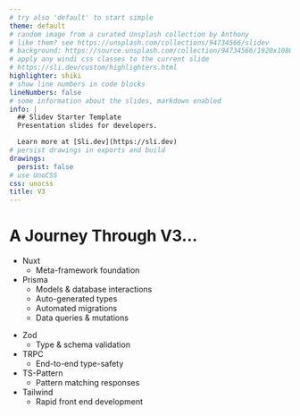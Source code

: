 ```yaml
---
# try also 'default' to start simple
theme: default
# random image from a curated Unsplash collection by Anthony
# like them? see https://unsplash.com/collections/94734566/slidev
# background: https://source.unsplash.com/collection/94734566/1920x1080
# apply any windi css classes to the current slide
# https://sli.dev/custom/highlighters.html
highlighter: shiki
# show line numbers in code blocks
lineNumbers: false
# some information about the slides, markdown enabled
info: |
  ## Slidev Starter Template
  Presentation slides for developers.

  Learn more at [Sli.dev](https://sli.dev)
# persist drawings in exports and build
drawings:
  persist: false
# use UnoCSS
css: unocss
title: V3
---
```

<h1 class="pb-12">A Journey Through V3...</h1>

<div class="grid grid-cols-2">
<ul>
  <li>Nuxt
    <ul>
      <li>Meta-framework foundation</li>
    </ul>
  </li>
  <li>Prisma
    <ul>
      <li>Models & database interactions</li>
      <li>Auto-generated types</li>
      <li>Automated migrations</li>
      <li>Data queries & mutations</li>
    </ul>
  </li>
</ul>
<ul>
  <li>Zod
    <ul>
      <li>Type & schema validation</li>
    </ul>
  </li>
  <li>TRPC
    <ul>
      <li>End-to-end type-safety</li>
    </ul>
  </li>
  <li>TS-Pattern
    <ul>
    <li>Pattern matching responses</li>
    </ul>
  </li>
  <li>Tailwind
    <ul>
      <li>Rapid front end development</li>
    </ul>
  </li>
</ul>
</div>